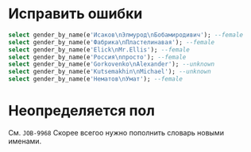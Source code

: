# Исправить ошибки

```sql
select gender_by_name(e'Исаков\nЭлмурод\nБобамиродивич'); --female
select gender_by_name(e'Фабрика\nПластелинавая'); --female
select gender_by_name(e'Elick\nMr.Ellis'); --female
select gender_by_name(e'Россия\nпросто'); --female
select gender_by_name(e'Gorkovenko\nAlexander'); --unknown
select gender_by_name(e'Kutsemakhin\nMichael'); --unknown
select gender_by_name(e'Нематов\nУмат'); --female
```

# Неопределяется пол

См. `JOB-9968` Скорее всегоо нужно пополнить словарь новыми именами.
